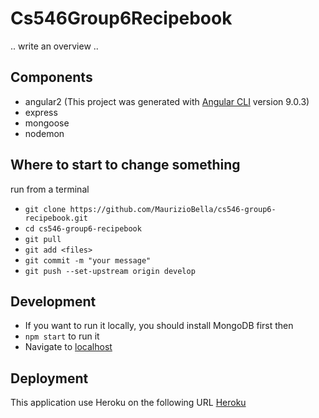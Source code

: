 # Cs546Group6Recipebook

.. write an overview ..

## Components
- angular2 (This project was generated with [Angular CLI](https://github.com/angular/angular-cli) version 9.0.3)
- express
- mongoose
- nodemon

## Where to start to change something
run from a terminal
- `git clone https://github.com/MaurizioBella/cs546-group6-recipebook.git`
- `cd cs546-group6-recipebook`
- `git pull`
- `git add <files>`
- `git commit -m "your message"`
- `git push --set-upstream origin develop`

## Development
- If you want to run it locally, you should install MongoDB first then
- `npm start` to run it
- Navigate to [localhost](http://localhost:8080/)

## Deployment
This application use Heroku on the following URL  [Heroku](https://cs546-group6-recipebook.herokuapp.com/) 
